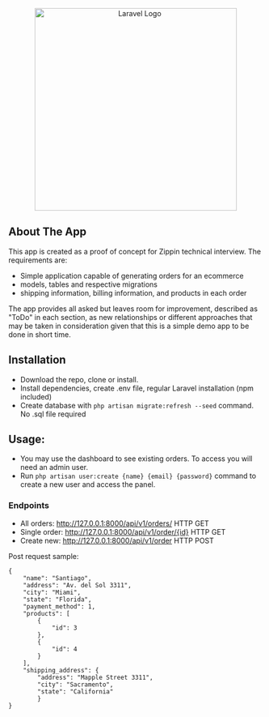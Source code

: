 <p align="center"><a href="https://laravel.com" target="_blank"><img src="https://raw.githubusercontent.com/laravel/art/master/logo-lockup/5%20SVG/2%20CMYK/1%20Full%20Color/laravel-logolockup-cmyk-red.svg" width="400" alt="Laravel Logo"></a></p>

## About The App

This app is created as a proof of concept for Zippin technical interview. The requirements are:

- Simple application capable of generating orders for an ecommerce
- models, tables and respective migrations
- shipping information, billing information, and products in each order

The app provides all asked but leaves room for improvement, described as "ToDo" in each section, as new relationships or different
approaches that may be taken in consideration given that this is a simple demo app to be done in short time.

## Installation

 - Download the repo, clone or install.
 - Install dependencies, create .env file, regular Laravel installation (npm included) 
 - Create database with `php artisan migrate:refresh --seed` command. No .sql file required

## Usage:

 - You may use the dashboard to see existing orders. To access you will need an admin user. 
 - Run `php artisan user:create {name} {email} {password}` command to create a new user and access the panel.

### Endpoints 
 - All orders: http://127.0.0.1:8000/api/v1/orders/ HTTP GET
 - Single order: http://127.0.0.1:8000/api/v1/order/{id} HTTP GET
 - Create new: http://127.0.0.1:8000/api/v1/order HTTP POST

Post request sample:

    
    {
        "name": "Santiago",
        "address": "Av. del Sol 3311",
        "city": "Miami",
        "state": "Florida",
        "payment_method": 1,
        "products": [
            {
                "id": 3
            },
            {
                "id": 4
            }
        ],
        "shipping_address": {
            "address": "Mapple Street 3311",
            "city": "Sacramento",
            "state": "California"
            }
    }
    
